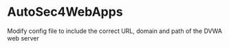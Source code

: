 # AutoSec4WebApps

Modify config file to include the correct URL, domain and path of the DVWA web server

